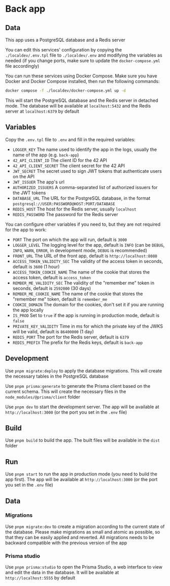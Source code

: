 # Back app

## Data

This app uses a PostgreSQL database and a Redis server

You can edit this services' configuration by copying the `./localdev/.env.tpl` file to `./localdev/.env` and modifying the variables as needed (if you change ports, make sure to update the `docker-compose.yml` file accordingly)

You can run these services using Docker Compose. Make sure you have Docker and Docker Compose installed, then run the following commands:

```bash
docker compose -f ./localdev/docker-compose.yml up -d
```

This will start the PostgreSQL database and the Redis server in detached mode. The database will be available at `localhost:5432` and the Redis server at `localhost:6379` by default

## Variables

Copy the `.env.tpl` file to `.env` and fill in the required variables:

-   `LOGGER_KEY` The name used to identify the app in the logs, usually the name of the app (e.g. `back-app`)
-   `42_API_CLIENT_ID` The client ID for the 42 API
-   `42_API_CLIENT_SECRET` The client secret for the 42 API
-   `JWT_SECRET` The secret used to sign JWT tokens that authenticate users on the API
-   `JWT_ISSUER` The app's url
-	`AUTHORIZED_ISSUERS` A comma-separated list of authorized issuers for the JWT tokens
-   `DATABASE_URL` The URL for the PostgreSQL database, in the format `postgresql://USER:PASSWORD@HOST:PORT/DATABASE`
-   `REDIS_HOST` The host for the Redis server, usually `localhost`
-   `REDIS_PASSWORD` The password for the Redis server

You can configure other variables if you need to, but they are not required for the app to work:

-   `PORT` The port on which the app will run, default is `3000`
-   `LOGGER_LEVEL` The logging level for the app, default is `INFO` (can be `DEBUG`, `INFO`, `WARN`, `ERROR`, in development mode, `DEBUG` is recommended)
-   `FRONT_URL` The URL of the front app, default is `http://localhost:8080`
-   `ACCESS_TOKEN_VALIDITY_SEC` The validity of the access token in seconds, default is `3600` (1 hour)
-   `ACCESS_TOKEN_COOKIE_NAME` The name of the cookie that stores the access token, default is `access_token`
-   `REMBER_ME_VALIDITY_SEC` The validity of the "remember me" token in seconds, default is `2592000` (30 days)
-   `REMBER_ME_COOKIE_NAME` The name of the cookie that stores the "remember me" token, default is `remember_me`
-   `COOKIE_DOMAIN` The domain for the cookies, don't set it if you are running the app locally
-   `IS_PROD` Set to `true` if the app is running in production mode, default is `false`
-   `PRIVATE_KEY_VALIDITY` Time in ms for which the private key of the JWKS will be valid, default is `86400000` (1 day)
-   `REDIS_PORT` The port for the Redis server, default is `6379`
-	`REDIS_PREFIX` The prefix for the Redis keys, default is `back-app`

## Development

Use `pnpm migrate:deploy` to apply the database migrations. This will create the necessary tables in the PostgreSQL database

Use `pnpm prisma:generate` to generate the Prisma client based on the current schema. This will create the necessary files in the `node_modules/@prisma/client` folder

Use `pnpm dev` to start the development server. The app will be available at `http://localhost:3000` (or the port you set in the `.env` file)

## Build

Use `pnpm build` to build the app. The built files will be available in the `dist` folder

## Run

Use `pnpm start` to run the app in production mode (you need to build the app first). The app will be available at `http://localhost:3000` (or the port you set in the `.env` file)

## Data

### Migrations

Use `pnpm migrate:dev` to create a migration according to the current state of the database. Please make migrations as small and atomic as possible, so that they can be easily applied and reverted. All migrations needs to be backward compatible with the previous version of the app

### Prisma studio

Use `pnpm prisma:studio` to open the Prisma Studio, a web interface to view and edit the data in the database. It will be available at `http://localhost:5555` by default

